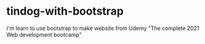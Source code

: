 # tindog-with-bootstrap
I'm learn to use bootstrap to make website from Udemy "The complete 2021 Web development bootcamp"
